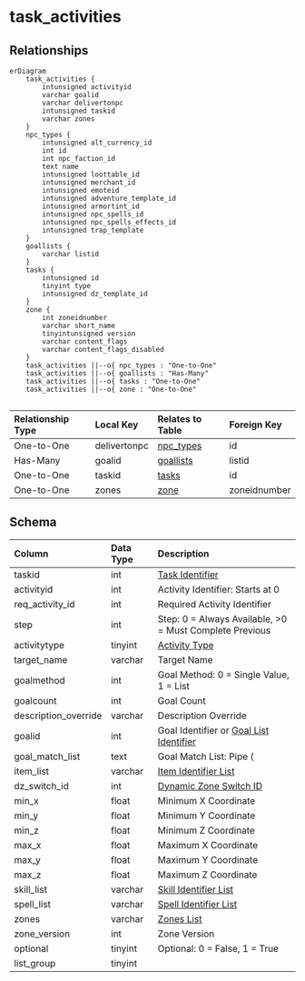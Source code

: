 # task_activities

## Relationships

```mermaid
erDiagram
    task_activities {
        intunsigned activityid
        varchar goalid
        varchar delivertonpc
        intunsigned taskid
        varchar zones
    }
    npc_types {
        intunsigned alt_currency_id
        int id
        int npc_faction_id
        text name
        intunsigned loottable_id
        intunsigned merchant_id
        intunsigned emoteid
        intunsigned adventure_template_id
        intunsigned armortint_id
        intunsigned npc_spells_id
        intunsigned npc_spells_effects_id
        intunsigned trap_template
    }
    goallists {
        varchar listid
    }
    tasks {
        intunsigned id
        tinyint type
        intunsigned dz_template_id
    }
    zone {
        int zoneidnumber
        varchar short_name
        tinyintunsigned version
        varchar content_flags
        varchar content_flags_disabled
    }
    task_activities ||--o{ npc_types : "One-to-One"
    task_activities ||--o{ goallists : "Has-Many"
    task_activities ||--o{ tasks : "One-to-One"
    task_activities ||--o{ zone : "One-to-One"


```


| Relationship Type | Local Key | Relates to Table | Foreign Key |
| :--- | :--- | :--- | :--- |
| One-to-One | delivertonpc | [npc_types](../../schema/npcs/npc_types.md) | id |
| Has-Many | goalid | [goallists](../../schema/tasks/goallists.md) | listid |
| One-to-One | taskid | [tasks](../../schema/tasks/tasks.md) | id |
| One-to-One | zones | [zone](../../schema/zone/zone.md) | zoneidnumber |


## Schema

| Column | Data Type | Description |
| :--- | :--- | :--- |
| taskid | int | [Task Identifier](tasks.md) |
| activityid | int | Activity Identifier: Starts at 0 |
| req_activity_id | int | Required Activity Identifier |
| step | int | Step: 0 = Always Available, &gt;0 = Must Complete Previous |
| activitytype | tinyint | [Activity Type](../../../../server/task-system-guide/task-activity-types) |
| target_name | varchar | Target Name |
| goalmethod | int | Goal Method: 0 = Single Value, 1 = List |
| goalcount | int | Goal Count |
| description_override | varchar | Description Override |
| goalid | int | Goal Identifier or [Goal List Identifier](goallists.md) |
| goal_match_list | text | Goal Match List: Pipe (|) Separated Values |
| item_list | varchar | [Item Identifier List](../../schema/items/items.md) |
| dz_switch_id | int | [Dynamic Zone Switch ID](../../schema/doors/doors.md) |
| min_x | float | Minimum X Coordinate |
| min_y | float | Minimum Y Coordinate |
| min_z | float | Minimum Z Coordinate |
| max_x | float | Maximum X Coordinate |
| max_y | float | Maximum Y Coordinate |
| max_z | float | Maximum Z Coordinate |
| skill_list | varchar | [Skill Identifier List](../../../../server/player/skills) |
| spell_list | varchar | [Spell Identifier List](../../schema/spells/spells_new.md) |
| zones | varchar | [Zones List](../../../../server/zones/zone-list) |
| zone_version | int | Zone Version |
| optional | tinyint | Optional: 0 = False, 1 = True |
| list_group | tinyint |  |

